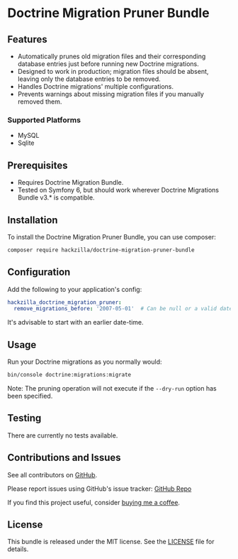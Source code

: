 # Doctrine Migration Pruner Bundle

## Features
- Automatically prunes old migration files and their corresponding database entries just before running new Doctrine migrations.
- Designed to work in production; migration files should be absent, leaving only the database entries to be removed.
- Handles Doctrine migrations' multiple configurations.
- Prevents warnings about missing migration files if you manually removed them.

### Supported Platforms

- MySQL
- Sqlite

## Prerequisites
- Requires Doctrine Migration Bundle.
- Tested on Symfony 6, but should work wherever Doctrine Migrations Bundle v3.* is compatible.

## Installation
To install the Doctrine Migration Pruner Bundle, you can use composer:

```bash
composer require hackzilla/doctrine-migration-pruner-bundle
```

## Configuration
Add the following to your application's config:

```yaml
hackzilla_doctrine_migration_pruner:
  remove_migrations_before: '2007-05-01'  # Can be null or a valid date-time
```

It's advisable to start with an earlier date-time.

## Usage
Run your Doctrine migrations as you normally would:

```bash
bin/console doctrine:migrations:migrate
```

Note: The pruning operation will not execute if the `--dry-run` option has been specified.

## Testing
There are currently no tests available.

## Contributions and Issues
See all contributors on [GitHub](https://github.com/hackzilla/DoctrineMigrationPrunerBundle/graphs/contributors).

Please report issues using GitHub's issue tracker: [GitHub Repo](https://github.com/hackzilla/DoctrineMigrationPrunerBundle)

If you find this project useful, consider [buying me a coffee](https://www.buymeacoffee.com/hackzilla).

## License

This bundle is released under the MIT license. See the [LICENSE](https://github.com/hackzilla/DoctrineMigrationPrunerBundle/blob/main/LICENSE) file for details.
